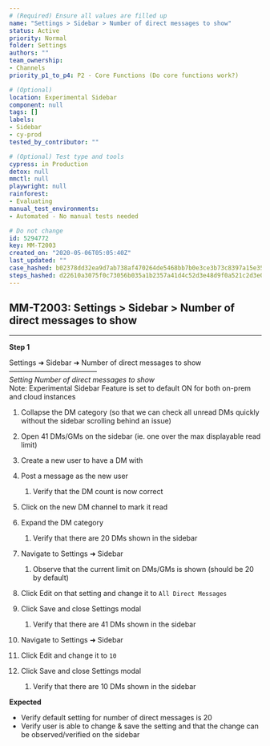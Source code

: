 ```yaml
---
# (Required) Ensure all values are filled up
name: "Settings > Sidebar > Number of direct messages to show"
status: Active
priority: Normal
folder: Settings
authors: ""
team_ownership: 
- Channels
priority_p1_to_p4: P2 - Core Functions (Do core functions work?)

# (Optional)
location: Experimental Sidebar
component: null
tags: []
labels: 
- Sidebar
- cy-prod
tested_by_contributor: ""

# (Optional) Test type and tools
cypress: in Production
detox: null
mmctl: null
playwright: null
rainforest: 
- Evaluating
manual_test_environments: 
- Automated - No manual tests needed

# Do not change
id: 5294772
key: MM-T2003
created_on: "2020-05-06T05:05:40Z"
last_updated: ""
case_hashed: b02378dd32ea9d7ab738af470264de5468bb7b0e3ce3b73c8397a15e35da98c2b135c88e8e60fcf7073385bbb40d956a
steps_hashed: d22610a3075f0c73056b035a1b2357a41d4c52d3e48d9f0a521c2d3e0b42f39970f3793172fbc143e2225c9c62917b5a
---
```


<!-- (Auto-generated) Based on frontmatter's "key" and "name" -->

## MM-T2003: Settings > Sidebar > Number of direct messages to show

---

**Step 1**

Settings ➜ Sidebar ➜ Number of direct messages to show\
–––––––––––––––––––––––––\
_Setting Number of direct messages to show_\
Note: Experimental Sidebar Feature is set to default ON for both on-prem and cloud instances

1. Collapse the DM category (so that we can check all unread DMs quickly without the sidebar scrolling behind an issue)

2. Open 41 DMs/GMs on the sidebar (ie. one over the max displayable read limit)

3. Create a new user to have a DM with

4. Post a message as the new user

   1. Verify that the DM count is now correct

5. Click on the new DM channel to mark it read

6. Expand the DM category

   1. Verify that there are 20 DMs shown in the sidebar

7. Navigate to Settings ➜ Sidebar

   1. Observe that the current limit on DMs/GMs is shown (should be 20 by default)

8. Click Edit on that setting and change it to `All Direct Messages`

9. Click Save and close Settings modal

   1. Verify that there are 41 DMs shown in the sidebar

10. Navigate to Settings ➜ Sidebar

11. Click Edit and change it to `10`

12. Click Save and close Settings modal

    1. Verify that there are 10 DMs shown in the sidebar

**Expected**

- Verify default setting for number of direct messages is 20
- Verify user is able to change & save the setting and that the change can be observed/verified on the sidebar

